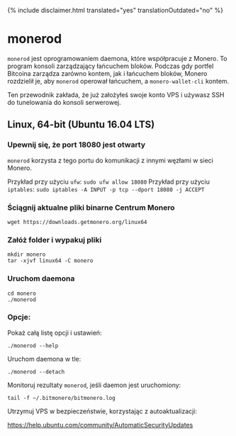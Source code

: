 {% include disclaimer.html translated="yes" translationOutdated="no" %}

# monerod

`monerod` jest oprogramowaniem daemona, które współpracuje z Monero. To
program konsoli zarządzający łańcuchem bloków. Podczas gdy portfel Bitcoina
zarządza zarówno kontem, jak i łańcuchem bloków, Monero rozdzielił je, aby
`monerod` operował łańcuchem, a `monero-wallet-cli` kontem.

Ten przewodnik zakłada, że już założyłeś swoje konto VPS i używasz SSH do
tunelowania do konsoli serwerowej.

## Linux, 64-bit (Ubuntu 16.04 LTS)

### Upewnij się, że port 18080 jest otwarty

`monerod` korzysta z tego portu do komunikacji z innymi węzłami w sieci
Monero.

Przykład przy użyciu `ufw`: `sudo ufw allow 18080` Przykład przy użyciu
`iptables`: `sudo iptables -A INPUT -p tcp --dport 18080 -j ACCEPT`

### Ściągnij aktualne pliki binarne Centrum Monero

    wget https://downloads.getmonero.org/linux64

### Załóż folder i wypakuj pliki

    mkdir monero
    tar -xjvf linux64 -C monero

### Uruchom daemona

    cd monero
    ./monerod

### Opcje:

Pokaż całą listę opcji i ustawień:

    ./monerod --help

Uruchom daemona w tle:

    ./monerod --detach

Monitoruj rezultaty `monerod`, jeśli daemon jest uruchomiony:

    tail -f ~/.bitmonero/bitmonero.log

Utrzymuj VPS w bezpieczeństwie, korzystając z autoaktualizacji:

https://help.ubuntu.com/community/AutomaticSecurityUpdates


